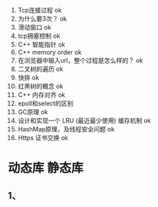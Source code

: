 
1. Tcp连接过程 ok
2. 为什么要3次？ ok
3. 滑动窗口 ok
4. tcp拥塞控制 ok
5. C++ 智能指针 ok
6. C++ memory order ok
7. 在浏览器中输入url，整个过程是怎么样的？ ok
8. 二叉树的遍历 ok
9. 快排 ok
10. 红黑树的概念 ok
11. C++ 内存对齐 ok
12. epoll和select的区别
13. GC原理 ok
14. 设计和实现一个 LRU (最近最少使用) 缓存机制 ok
15. HashMap原理，及线程安全问题 ok
16. Https 证书交换 ok

# 动态库 静态库

## 1、